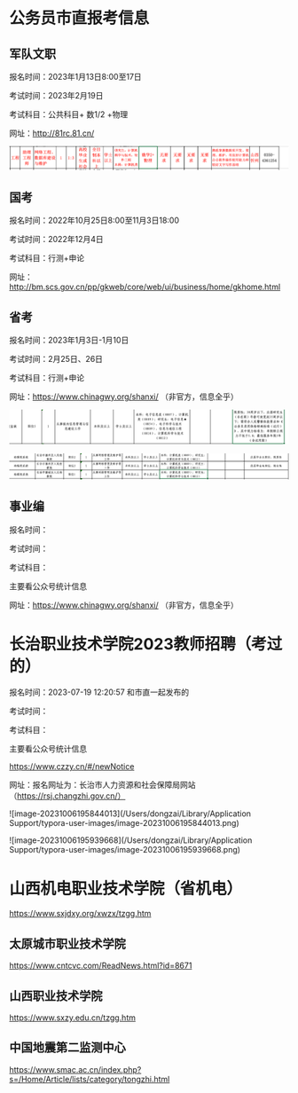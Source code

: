 # 公务员市直报考信息

## 军队文职

报名时间：2023年1月13日8:00至17日

考试时间：2023年2月19日

考试科目：公共科目+ 数1/2 +物理

网址：http://81rc.81.cn/

![image-20230716111801444](https://raw.githubusercontent.com/evilvlso/picsbed/master/image-20230716111801444.png)

## 国考

报名时间：2022年10月25日8:00至11月3日18:00

考试时间：2022年12月4日

考试科目：行测+申论

网址：http://bm.scs.gov.cn/pp/gkweb/core/web/ui/business/home/gkhome.html 

<!--more-->

## 省考

报名时间：2023年1月3日-1月10日  

考试时间：2月25日、26日

考试科目：行测+申论

网址：https://www.chinagwy.org/shanxi/ （非官方，信息全乎）

![image-20230716112253117](https://raw.githubusercontent.com/evilvlso/picsbed/master/image-20230716112253117.png)

![image-20230716112518904](https://raw.githubusercontent.com/evilvlso/picsbed/master/image-20230716112518904.png)

## 事业编

报名时间：

考试时间：

考试科目：

主要看公众号统计信息

网址：https://www.chinagwy.org/shanxi/ （非官方，信息全乎）



# 长治职业技术学院2023教师招聘（考过的）

报名时间：2023-07-19 12:20:57 和市直一起发布的

考试时间：

考试科目：

主要看公众号统计信息

https://www.czzy.cn/#/newNotice

网址：报名网址为：长治市人力资源和社会保障局网站（https://rsj.changzhi.gov.cn/）

![image-20231006195844013](/Users/dongzai/Library/Application Support/typora-user-images/image-20231006195844013.png)

![image-20231006195939668](/Users/dongzai/Library/Application Support/typora-user-images/image-20231006195939668.png)



# 山西机电职业技术学院（省机电）

https://www.sxjdxy.org/xwzx/tzgg.htm

## 太原城市职业技术学院

https://www.cntcvc.com/ReadNews.html?id=8671

## 山西职业技术学院

https://www.sxzy.edu.cn/tzgg.htm

## 中国地震第二监测中心
https://www.smac.ac.cn/index.php?s=/Home/Article/lists/category/tongzhi.html